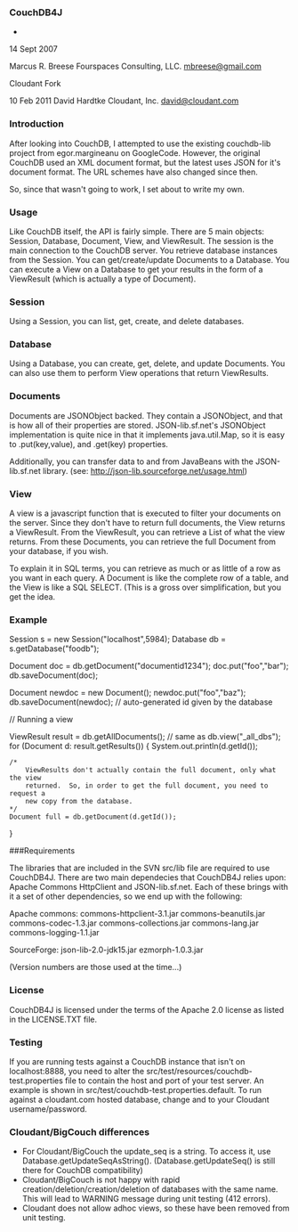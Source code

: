 ### CouchDB4J
-
14 Sept 2007

Marcus R. Breese
Fourspaces Consulting, LLC.
mbreese@gmail.com

Cloudant Fork

10 Feb 2011
David Hardtke
Cloudant, Inc.
david@cloudant.com


### Introduction
After looking into CouchDB, I attempted to use the existing couchdb-lib project from
egor.margineanu on GoogleCode.  However, the original CouchDB used an XML document 
format, but the latest uses JSON for it's document format.  The URL schemes have also 
changed since then.

So, since that wasn't going to work, I set about to write my own.

### Usage
Like CouchDB itself, the API is fairly simple.  There are 5 main objects:
Session, Database, Document, View, and ViewResult.  The session is the main connection 
to the CouchDB server.  You retrieve database instances from the Session.  You can
get/create/update Documents to a Database.  You can execute a View on a Database
to get your results in the form of a ViewResult (which is actually a type of Document).

### Session
Using a Session, you can list, get, create, and delete databases.

### Database
Using a Database, you can create, get, delete, and update Documents.  You can also
use them to perform View operations that return ViewResults.

### Documents
Documents are JSONObject backed.  They contain a JSONObject, and that is how all of their
properties are stored.  JSON-lib.sf.net's JSONObject implementation is quite nice in that
it implements java.util.Map, so it is easy to .put(key,value), and .get(key) properties.

Additionally, you can transfer data to and from JavaBeans with the JSON-lib.sf.net library.
(see: http://json-lib.sourceforge.net/usage.html)

### View
A view is a javascript function that is executed to filter your documents on the server.  Since
they don't have to return full documents, the View returns a ViewResult.  From the ViewResult, you can
retrieve a List<Document> of what the view returns.  From these Documents, you can retrieve the full 
Document from your database, if you wish.

To explain it in SQL terms, you can retrieve as much or as little of a row as you want in each query.
A Document is like the complete row of a table, and the View is like a SQL SELECT. (This is a gross
over simplification, but you get the idea.



### Example
Session s = new Session("localhost",5984);
Database db = s.getDatabase("foodb");

Document doc = db.getDocument("documentid1234");
doc.put("foo","bar");
db.saveDocument(doc);

Document newdoc = new Document();
newdoc.put("foo","baz");
db.saveDocument(newdoc); // auto-generated id given by the database

// Running a view

ViewResult result = db.getAllDocuments(); // same as db.view("_all_dbs");
for (Document d: result.getResults()) {
	System.out.println(d.getId());

	/*
		ViewResults don't actually contain the full document, only what the view
		returned.  So, in order to get the full document, you need to request a
		new copy from the database.
	*/
	Document full = db.getDocument(d.getId());
}

###Requirements

The libraries that are included in the SVN src/lib file are required to use CouchDB4J.
There are two main dependecies that CouchDB4J relies upon: Apache Commons HttpClient and
JSON-lib.sf.net.  Each of these brings with it a set of other dependencies, so we end up
with the following:

Apache commons:
commons-httpclient-3.1.jar
commons-beanutils.jar
commons-codec-1.3.jar
commons-collections.jar
commons-lang.jar
commons-logging-1.1.jar

SourceForge:
json-lib-2.0-jdk15.jar
ezmorph-1.0.3.jar

(Version numbers are those used at the time...)

### License

CouchDB4J is licensed under the terms of the Apache 2.0 license as listed in the 
LICENSE.TXT file.

### Testing

If you are running tests against a CouchDB instance that isn't on localhost:8888, you need to alter the
src/test/resources/couchdb-test.properties file to contain the host and port of your test server.  An example is shown in src/test/couchdb-test.properties.default.  To run against a cloudant.com hosted database, change <user> and <password> to your Cloudant username/password.

### Cloudant/BigCouch differences

 * For Cloudant/BigCouch the update_seq is a string.  To access it, use Database.getUpdateSeqAsString(). (Database.getUpdateSeq() is still there for CouchDB compatibility)
 * Cloudant/BigCouch is not happy with rapid creation/deletion/creation/deletion of databases with the same name.  This will lead to WARNING message during unit testing (412 errors).
 * Cloudant does not allow adhoc views, so these have been removed from unit testing.
